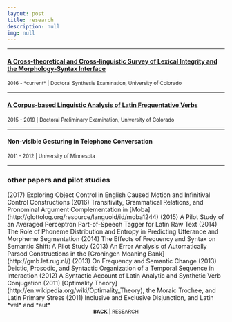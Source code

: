```yaml
---
layout: post
title: research
description: null
img: null
---
```


***
<sub></sub>
<h4><a href="http://www.researchgate.net/publication/328773017_A_Cross-theoretical_and_Cross-linguistic_Survey_of_Lexical_Integrity_and_the_Morphology-Syntax_Interface">A Cross-theoretical and Cross-linguistic Survey of Lexical Integrity and the Morphology-Syntax Interface</a></h4>
<sup>2016 - *current* | Doctoral Synthesis Examination, University of Colorado</sup>

***
<sub></sub>
<h4><a href="http://www.researchgate.net/publication/329019387_A_Corpus-based_Linguistic_Analysis_of_Latin_Frequentative_Verbs">A Corpus-based Linguistic Analysis of Latin Frequentative Verbs</a></h4>
<sup>2015 - 2019 | Doctoral Preliminary Examination, University of Colorado</sup>

***
<sub></sub>
<h4>Non-visible Gesturing in Telephone Conversation</h4>
<sup>2011 - 2012 | University of Minnesota</sup>

***
<sub></sub>
<h3>other papers and pilot studies</h3>
<p></p> 
(2017) Exploring Object Control in English Caused Motion and Infinitival Control Constructions
<sub></sub>  
(2016) Transitivity, Grammatical Relations, and Pronominal Argument Complementation in [Moba](http://glottolog.org/resource/languoid/id/moba1244)  
<sup></sup>  
(2015) A Pilot Study of an Averaged Perceptron Part-of-Speech Tagger for Latin Raw Text 
<sup></sup>  
(2014) The Role of Phoneme Distribution and Entropy in Predicting Utterance and Morpheme Segmentation
<sup></sup>  
(2014) The Effects of Frequency and Syntax on Semantic Shift: A Pilot Study 
<sup></sup>  
(2013) An Error Analysis of Automatically Parsed Constructions in the [Groningen Meaning Bank](http://gmb.let.rug.nl/)  
<sup></sup>  
(2013) On Frequency and Semantic Change  
<sup></sup>  
(2013) Deictic, Prosodic, and Syntactic Organization of a Temporal Sequence in Interaction  
<sup></sup>  
(2012) A Syntactic Account of Latin Analytic and Synthetic Verb Conjugation
<sup></sup>  
(2011) [Optimality Theory](http://en.wikipedia.org/wiki/Optimality_Theory), the Moraic Trochee, and Latin Primary Stress  
<sup></sup>  
(2011) Inclusive and Exclusive Disjunction, and Latin *vel* and *aut*  

<br/>

<center><sup><a href="http://jared-desjardins.github.io/pages/3_research/"><b>BACK</b> | RESEARCH</a></sup></center>
